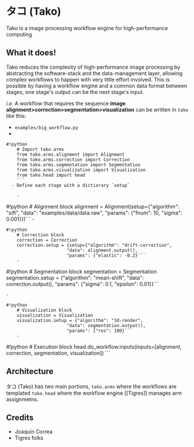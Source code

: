 タコ (Tako)
===
Tako is a image processing workflow engine for high-performance computing

What it does!
---
Tako reduces the complexity of high-performance image processing by abstracting the software-stack and the data-management layer, allowing complex workflows to happen with very little effort involved. This is possible by having 
a workflow engine and a common data format between stages, one stage's output can be the next stage's input.
 
*i.e.* A workflow that requires the sequence **image alignment>correction>segmentation>visualization** can be written 
in `tako` like this:

  - `examples/big_workflow.py`
  - 
```
#!python
    # Import tako.arms
    from tako.arms.alignment import Alignment
    from tako.arms.correction import Correction
    from tako.arms.segmentation import Segmentation
    from tako.arms.visualization import Visualization
    from tako.head import head
    ```
  - Define each stage with a dictiorary `setup`
    
    - 
```
#!python
    # Alignment block
    alignment = Alignment(setup={"algorithm": "sift",
                   "data": "examples/data/data.raw",
                   "params": {"fnum": 10,
                              "sigma": 0.001}})```
    - 
```
#!python
    # Correction block
    correction = Correction
    correction.setup = {setup={"algorithm": "drift-correction",
                       "data": alignment.output(),
                       "params": {"elastic": -0.2}```
    - 
```
#!python
    # Segmentation block
    segmentation = Segmentation
    segmentation.setup = {"algorithm": "mean-shift",
                       "data": correction.output(),
                       "params": {"sigma": 0.1,
                                  "epsilon": 0.01}}```

    - 
```
#!python
    # Visualization block
    visualization = Visualization
    visualization.setup = {"algorithm": "3d-render",
                       "data": segmentation.output(),
                       "params": {"res": 100}```
    - 
```
#!python
    # Execution block
    head.do_workflow.inputs(inputs=[alignment, correction, segmentation, visualization])
    ```

Architecture
---
タコ (Tako) has two main portions, `tako.arms` where the workflows are templated `tako.head` where the workflow engine [[Tigres]] manages arm assignmetns.

Credits
---

  - Joaquin Correa
  - Tigres folks
